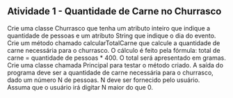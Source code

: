 ## Atividade 1 - Quantidade de Carne no Churrasco
Crie uma classe Churrasco que tenha um atributo inteiro que indique a quantidade de pessoas e um atributo String que indique o dia do evento. Crie um método chamado calcularTotalCarne que calcule a quantidade de carne necessária para o churrasco. 
O cálculo é feito pela fórmula: total de carne = quantidade de pessoas * 400. O total será apresentado em gramas. Crie uma classe chamada Principal para testar o método criado. 
A saída do programa deve ser a quantidade de carne necessária para o churrasco, dado um número N de pessoas. N deve ser fornecido pelo usuário.
<br>
Assuma que o usuário irá digitar N maior do que 0.